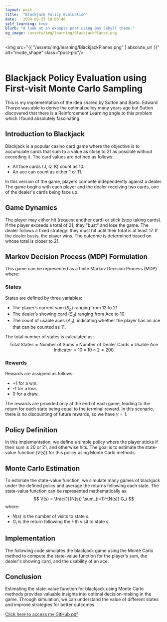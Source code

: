 ```yaml
---
layout: post
title:  "Blackjack Policy Evaluation"
date:   2024-09-25 10:00:40
self_learning: true
blurb: "A look at an example post using Bay Jekyll theme."
og_image: /assets/img/learning/BlackjackPlanes.png
---
```


<img src="{{ "/assets/img/learning/BlackjackPlanes.png" | absolute_url }}" alt="mode_shape" class="post-pic"/>
<br />
<br />

# Blackjack Policy Evaluation using First-visit Monte Carlo Sampling

This is my implementation of the idea shared by Sutton and Barto. Edward Thorpe was able to derive the optimal policy many years ago but Sutton discovered that there is a Reinforcement Learning angle to this problem which I found absolutely fascinating.

## Introduction to Blackjack
Blackjack is a popular casino card game where the objective is to accumulate cards that sum to a value as close to 21 as possible without exceeding it. The card values are defined as follows:

- All face cards (J, Q, K) count as 10.
- An ace can count as either 1 or 11.

In this version of the game, players compete independently against a dealer. The game begins with each player and the dealer receiving two cards, one of the dealer's cards being face up.

## Game Dynamics
The player may either hit (request another card) or stick (stop taking cards). If the player exceeds a total of 21, they "bust" and lose the game. The dealer follows a fixed strategy: they must hit until their total is at least 17. If the dealer busts, the player wins. The outcome is determined based on whose total is closer to 21.

## Markov Decision Process (MDP) Formulation
This game can be represented as a finite Markov Decision Process (MDP) where:

### States
States are defined by three variables:
- The player’s current sum ($S_p$) ranging from 12 to 21.
- The dealer’s showing card ($S_d$) ranging from Ace to 10.
- The count of usable aces ($A_u$), indicating whether the player has an ace that can be counted as 11.

The total number of states is calculated as:
$$
\text{Total States} = \text{Number of Sums} \times \text{Number of Dealer Cards} \times \text{Usable Ace Indicator} = 10 \times 10 \times 2 = 200
$$

### Rewards
Rewards are assigned as follows:
- +1 for a win.
- -1 for a loss.
- 0 for a draw.

The rewards are provided only at the end of each game, leading to the return for each state being equal to the terminal reward. In this scenario, there is no discounting of future rewards, so we have $\gamma = 1$.

## Policy Definition
In this implementation, we define a simple policy where the player sticks if their sum is 20 or 21, and otherwise hits. The goal is to estimate the state-value function ($V(s)$) for this policy using Monte Carlo methods.

## Monte Carlo Estimation
To estimate the state-value function, we simulate many games of blackjack under the defined policy and average the returns following each state. The state-value function can be represented mathematically as:
$$
V(s) = \frac{1}{N(s)} \sum_{i=1}^{N(s)} G_i
$$
where:
- $N(s)$ is the number of visits to state $s$.
- $G_i$ is the return following the $i$-th visit to state $s$.

## Implementation
The following code simulates the blackjack game using the Monte Carlo method to compute the state-value function for the player's sum, the dealer's showing card, and the usability of an ace.

## Conclusion
Estimating the state-value function for blackjack using Monte Carlo methods provides valuable insights into optimal decision-making in the game. Through simulation, we can understand the value of different states and improve strategies for better outcomes.

[Click here to access my GitHub pdf](https://github.com/YaroKazakov/RL-phd/blob/main/stanford_cs234/cs234_Lecture1_notes.pdf)
